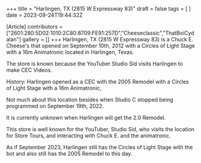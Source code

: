+++
title = "Harlingen, TX (2815 W Expressway 83)"
draft = false
tags = [ ]
date = 2023-09-24T19:44:32Z

[Article]
contributors = ["2601:280:5D02:1010:2C80:8709:FE91:257D","Cheeseclassic","ThatBoiCydalan"]
gallery = []
+++
Harlingen, TX (2815 W Expressway 83) is a Chuck E. Cheese's that opened on September 10th, 2012 with a Circles of Light Stage with a 16m Animatronic located in Harlingen, Texas.

The store is known because the YouTuber Studio Sid visits Harlingen to make CEC Videos.


History: Harlingen opened as a CEC with the 2005 Remodel with a Circles of Light Stage with a 16m Animatronic, 

Not much about this location besides when Studio C stopped being programmed on September 19th, 2022.

It is currently unknown when Harlingen will get the 2.0 Remodel.

This store is well known for the YouTuber, Studio Sid, who visits the location for Store Tours, and interacting with Chuck E. and the animatronic.

As if September 2023, Harlingen still has the Circles of Light Stage with the bot and also still has the 2005 Remodel to this day.